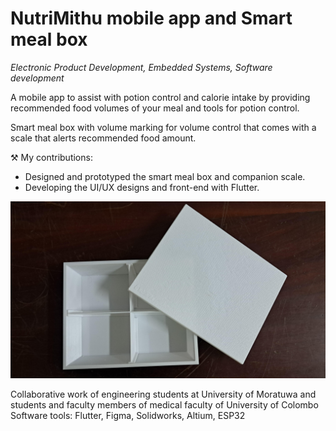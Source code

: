 # NutriMithu mobile app and Smart meal box 

 _Electronic Product Development, Embedded Systems, Software development_ 

 A mobile app to assist with potion control and calorie intake by providing recommended food volumes of your meal and tools for potion control.

 Smart meal box with volume marking for volume control that comes with a scale that alerts recommended food amount.

 ⚒️ My contributions:
 * Designed and prototyped the smart meal box and companion scale.
 * Developing the UI/UX designs and front-end with Flutter.

 ![500 box](https://raw.githubusercontent.com/NilaknaW/NilaknaW.github.io/main/assets/assets/markdown/nutri1.jpeg)
 
 Collaborative work of engineering students at University of Moratuwa and students and faculty members of medical faculty of University of Colombo
 Software tools: Flutter, Figma, Solidworks, Altium, ESP32